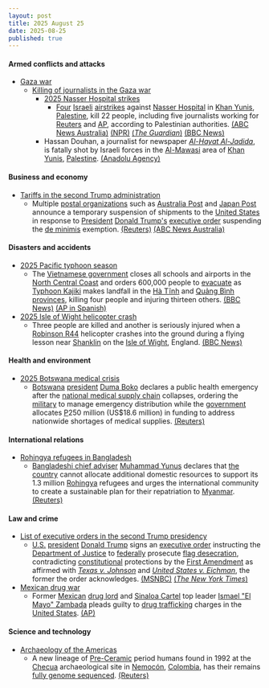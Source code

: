 ```yaml
---
layout: post
title: 2025 August 25
date: 2025-08-25
published: true
---
```



#### Armed conflicts and attacks

* [Gaza war](https://en.wikipedia.org/wiki/Gaza_war "Gaza war")
  * [Killing of journalists in the Gaza war](https://en.wikipedia.org/wiki/Killing_of_journalists_in_the_Gaza_war "Killing of journalists in the Gaza war")
    * [2025 Nasser Hospital strikes](https://en.wikipedia.org/wiki/2025_Nasser_Hospital_strikes "2025 Nasser Hospital strikes")
      * [Four](https://en.wikipedia.org/wiki/Double_tap_strike "Double tap strike") [Israeli](https://en.wikipedia.org/wiki/Israeli_Defence_Forces "Israeli Defence Forces") [airstrikes](https://en.wikipedia.org/wiki/Airstrike "Airstrike") against [Nasser Hospital](https://en.wikipedia.org/wiki/Nasser_Hospital "Nasser Hospital") in [Khan Yunis](https://en.wikipedia.org/wiki/Khan_Yunis "Khan Yunis"), [Palestine](https://en.wikipedia.org/wiki/Palestine "Palestine"), kill 22 people, including five journalists working for [Reuters](https://en.wikipedia.org/wiki/Reuters "Reuters") and [AP](https://en.wikipedia.org/wiki/Associated_Press "Associated Press"), according to Palestinian authorities. [(ABC News Australia)](https://www.abc.net.au/news/2025-08-25/israel-airstrike-nasser-hospital-southern-gaza-kills-journalists/105696068) [(NPR)](https://www.npr.org/2025/08/25/nx-s1-5515630/israel-gaza-journalists-killed-hospital) [(*The Guardian*)](https://www.theguardian.com/world/2025/aug/25/israel-attack-gaza-hospital-may-constitute-war-on-many-fronts) [(BBC News)](https://www.bbc.com/news/articles/cly6lxn1l4po)
    * Hassan Douhan, a journalist for newspaper *[Al-Hayat Al-Jadida](https://en.wikipedia.org/wiki/Al-Hayat_Al-Jadida "Al-Hayat Al-Jadida")*, is fatally shot by Israeli forces in the [Al-Mawasi](https://en.wikipedia.org/wiki/Al-Mawasi%2C_Rafah "Al-Mawasi, Rafah") area of [Khan Yunis](https://en.wikipedia.org/wiki/Khan_Yunis "Khan Yunis"), [Palestine](https://en.wikipedia.org/wiki/Palestine "Palestine"). [(Anadolu Agency)](https://www.aa.com.tr/en/middle-east/another-palestinian-journalist-killed-by-israeli-army-fire-in-gaza-death-toll-rises-to-246/3668937)

#### Business and economy

* [Tariffs in the second Trump administration](https://en.wikipedia.org/wiki/Tariffs_in_the_second_Trump_administration "Tariffs in the second Trump administration")
  * Multiple [postal organizations](https://en.wikipedia.org/wiki/Mail "Mail") such as [Australia Post](https://en.wikipedia.org/wiki/Australia_Post "Australia Post") and [Japan Post](https://en.wikipedia.org/wiki/Japan_Post_Service "Japan Post Service") announce a temporary suspension of shipments to the [United States](https://en.wikipedia.org/wiki/United_States "United States") in response to [President](https://en.wikipedia.org/wiki/President_of_the_United_States "President of the United States") [Donald Trump's](https://en.wikipedia.org/wiki/Donald_Trump "Donald Trump") [executive order](https://en.wikipedia.org/wiki/Executive_order "Executive order") suspending the [de minimis](https://en.wikipedia.org/wiki/De_minimis "De minimis") exemption. [(Reuters)](https://www.reuters.com/en/japan-post-suspends-some-us-bound-mail-after-us-ends-duty-exemption-2025-08-25/) [(ABC News Australia)](https://www.abc.net.au/news/2025-08-26/australia-post-commercial-shipping-suspension-us-tariffs/105696336)

#### Disasters and accidents

* [2025 Pacific typhoon season](https://en.wikipedia.org/wiki/2025_Pacific_typhoon_season "2025 Pacific typhoon season")
  * The [Vietnamese government](https://en.wikipedia.org/wiki/Vietnamese_government "Vietnamese government") closes all schools and airports in the [North Central Coast](https://en.wikipedia.org/wiki/North_Central_Coast "North Central Coast") and orders 600,000 people to [evacuate](https://en.wikipedia.org/wiki/Emergency_evacuation "Emergency evacuation") as [Typhoon Kajiki](https://en.wikipedia.org/wiki/2025_Pacific_typhoon_season#Typhoon_Kajiki_(Isang) "2025 Pacific typhoon season") makes landfall in the [Hà Tĩnh](https://en.wikipedia.org/wiki/H%C3%A0_T%C4%A9nh_province "Hà Tĩnh province") and [Quảng Bình provinces](https://en.wikipedia.org/wiki/Qu%E1%BA%A3ng_B%C3%ACnh_province "Quảng Bình province"), killing four people and injuring thirteen others. [(BBC News)](https://www.bbc.com/news/articles/cwy0kqgxwwlo) [(AP in Spanish)](https://apnews.com/article/tifon-vietnam-laos-tailandia-kajiki-663260dda51822b33c9006af8bfa7f16)
* [2025 Isle of Wight helicopter crash](https://en.wikipedia.org/wiki/2025_Isle_of_Wight_helicopter_crash "2025 Isle of Wight helicopter crash")
  * Three people are killed and another is seriously injured when a [Robinson R44](https://en.wikipedia.org/wiki/Robinson_R44 "Robinson R44") helicopter crashes into the ground during a flying lesson near [Shanklin](https://en.wikipedia.org/wiki/Shanklin "Shanklin") on the [Isle of Wight](https://en.wikipedia.org/wiki/Isle_of_Wight "Isle of Wight"), England. [(BBC News)](https://www.bbc.co.uk/news/articles/c87e22ryerlo)

#### Health and environment

* [2025 Botswana medical crisis](https://en.wikipedia.org/wiki/2025_Botswana_medical_crisis "2025 Botswana medical crisis")
  * [Botswana](https://en.wikipedia.org/wiki/Botswana "Botswana") [president](https://en.wikipedia.org/wiki/President_of_Botswana "President of Botswana") [Duma Boko](https://en.wikipedia.org/wiki/Duma_Boko "Duma Boko") declares a public health emergency after the [national medical supply chain](https://en.wikipedia.org/wiki/Health_in_Botswana "Health in Botswana") collapses, ordering the [military](https://en.wikipedia.org/wiki/Botswana_Defence_Force "Botswana Defence Force") to manage emergency distribution while the [government](https://en.wikipedia.org/wiki/Government_of_Botswana "Government of Botswana") allocates [P](https://en.wikipedia.org/wiki/Botswana_pula "Botswana pula")250 million (US$18.6 million) in funding to address nationwide shortages of medical supplies. [(Reuters)](https://www.reuters.com/business/healthcare-pharmaceuticals/botswana-declares-public-health-emergency-clinics-run-out-medicine-2025-08-25/)

#### International relations

* [Rohingya refugees in Bangladesh](https://en.wikipedia.org/wiki/Rohingya_refugees_in_Bangladesh "Rohingya refugees in Bangladesh")
  * [Bangladeshi chief adviser](https://en.wikipedia.org/wiki/Chief_Adviser_of_Bangladesh "Chief Adviser of Bangladesh") [Muhammad Yunus](https://en.wikipedia.org/wiki/Muhammad_Yunus "Muhammad Yunus") declares that [the country](https://en.wikipedia.org/wiki/Bangladesh "Bangladesh") cannot allocate additional domestic resources to support its 1.3 million [Rohingya](https://en.wikipedia.org/wiki/Rohingya_people "Rohingya people") refugees and urges the international community to create a sustainable plan for their repatriation to [Myanmar](https://en.wikipedia.org/wiki/Myanmar "Myanmar"). [(Reuters)](https://www.reuters.com/world/asia-pacific/bangladesh-runs-out-resources-rohingya-refugees-2025-08-25/)

#### Law and crime

* [List of executive orders in the second Trump presidency](https://en.wikipedia.org/wiki/List_of_executive_orders_in_the_second_Trump_presidency "List of executive orders in the second Trump presidency")
  * [U.S.](https://en.wikipedia.org/wiki/United_States "United States") [president](https://en.wikipedia.org/wiki/President_of_the_United_States "President of the United States") [Donald Trump](https://en.wikipedia.org/wiki/Donald_Trump "Donald Trump") signs an [executive order](https://en.wikipedia.org/wiki/Executive_order "Executive order") instructing the [Department of Justice](https://en.wikipedia.org/wiki/Department_of_Justice "Department of Justice") to [federally](https://en.wikipedia.org/wiki/Federal_government_of_the_United_States "Federal government of the United States") prosecute [flag desecration](https://en.wikipedia.org/wiki/Flag_desecration "Flag desecration"), contradicting [constitutional](https://en.wikipedia.org/wiki/Constitution_of_the_United_States "Constitution of the United States") protections by the [First Amendment](https://en.wikipedia.org/wiki/First_Amendment "First Amendment") as affirmed with *[Texas v. Johnson](https://en.wikipedia.org/wiki/Texas_v._Johnson "Texas v. Johnson")* and *[United States v. Eichman](https://en.wikipedia.org/wiki/United_States_v._Eichman "United States v. Eichman")*, the former the order acknowledges. [(MSNBC)](https://www.msnbc.com/deadline-white-house/deadline-legal-blog/trump-flag-burning-prosecute-executive-order-supreme-court-rcna227012) [(*The New York Times*)](https://www.nytimes.com/2025/08/25/us/politics/trump-flag-burning-executive-order.html)
* [Mexican drug war](https://en.wikipedia.org/wiki/Mexican_drug_war "Mexican drug war")
  * Former [Mexican](https://en.wikipedia.org/wiki/Mexico "Mexico") [drug lord](https://en.wikipedia.org/wiki/Drug_lord "Drug lord") and [Sinaloa Cartel](https://en.wikipedia.org/wiki/Sinaloa_Cartel "Sinaloa Cartel") top leader [Ismael "El Mayo" Zambada](https://en.wikipedia.org/wiki/Ismael_%22El_Mayo%22_Zambada "Ismael \"El Mayo\" Zambada") pleads guilty to [drug trafficking](https://en.wikipedia.org/wiki/Illegal_drug_trade_in_the_United_States "Illegal drug trade in the United States") charges in the [United States](https://en.wikipedia.org/wiki/United_States "United States"). [(AP)](https://apnews.com/article/mexican-sinaloa-cartel-leader-el-mayo-zambada-276e976380207177f8eb9e4373a49a6e)

#### Science and technology

* [Archaeology of the Americas](https://en.wikipedia.org/wiki/Archaeology_of_the_Americas "Archaeology of the Americas")
  * A new lineage of [Pre-Ceramic](https://en.wikipedia.org/wiki/Andean_preceramic "Andean preceramic") period humans found in 1992 at the [Checua](https://en.wikipedia.org/wiki/Checua "Checua") archaeological site in [Nemocón](https://en.wikipedia.org/wiki/Nemoc%C3%B3n "Nemocón"), [Colombia](https://en.wikipedia.org/wiki/Colombia "Colombia"), has their remains [fully genome sequenced](https://en.wikipedia.org/wiki/Whole_genome_sequencing "Whole genome sequencing"). [(Reuters)](https://www.reuters.com/science/dna-sequencing-ancient-remains-by-colombian-scientists-reveals-unknown-human-2025-08-25/)
